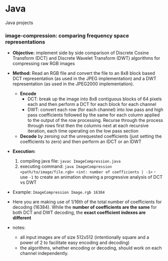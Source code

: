 # Java
Java projects

### image-compression: comparing frequency space representations
  - **Objective:** implement side by side comparison of Discrete Cosine Transform (DCT) and Discrete Wavelet Transform (DWT) algorithms for compressing raw RGB images
  - **Method:** Read an RGB file and convert the file to an 8x8 block based DCT representation (as used in the JPEG implementation) and a DWT representation (as used in the JPEG2000 implementation).
    - **Encode**
      - DCT: break up the image into 8x8 contiguous blocks of 64 pixels each and then perform a DCT for each block for each channel
      - DWT: convert each row (for each channel) into low pass and high pass coefficients followed by the same for each column applied to the output of the row processing. Recurse through the process through rows first then the columns next at each recursive iteration, each time operating on the low pass section
    - **Decode** by zeroing out the unrequested coefficients (just setting the coefficients to zero) and then perform an IDCT or an IDWT
  - **Execution:**
      1. compiling java file: `javac ImageCompression.java`
      2. executing command: `java ImageCompression <path/to/image/file.rgb> <int: number of coefficients | -1>`
        - use `-1` to create an animation showing a progressive analysis of DCT vs DWT 
      
      
  - Example:  `ImageCompression Image.rgb 16384`
  - Here you are making use of  1/16th of the total number of coefficients for decoding (16384). While the __number of coefficients are the same__ for both DCT and DWT decoding, the __exact coefficient indexes are different__
  - notes:
    - all input images are of size 512x512 (intentionally square and a power of 2 to facilitate easy encoding and decoding)
    - the algorithms, whether encoding or decoding, should work on each channel independently.
